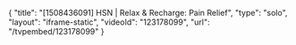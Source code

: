 {
    "title": "[1508436091] HSN | Relax & Recharge: Pain Relief",
    "type": "solo",
    "layout": "iframe-static",
    "videoId": "123178099",
    "url": "\/tvpembed\/123178099"
}